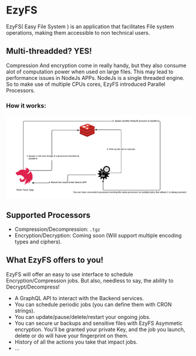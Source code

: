 # EzyFS
EzyFS( Easy File System ) is an application that facilitates File system operations, making them accessible to non technical users.

## Multi-threadded? YES!
Compression And encryption come in really handy, but they also consume alot of computation power when used on large files. This may lead to performance issues in NodeJs APPs. NodeJs is a single threaded engine. So to make use of multiple CPUs cores, EzyFS introduced Parallel Processors.

### How it works:
![Image](under_the_hood.png)

## Supported Processors

* Compression/Decompression: `.tgz`
* Encryption/Decryption: Coming soon (Will support multiple encoding types and ciphers).

## What EzyFS offers to you!
EzyFS will offer an easy to use interface to schedule Encryption/Compression jobs. But also, needless to say, the ability to Decrypt/Decompress!
* A GraphQL API to interact with the Backend services. 
* You can schedule periodic jobs (you can define them with CRON strings).
* You can update/pause/delete/restart your ongoing jobs.
* You can secure ur backups and sensitive files with EzyFS Asymmetic encryption. You'll be granted your private Key, and the job you launch, delete or do will have your fingerprint on them.
* History of all the actions you take that impact jobs.
* ...